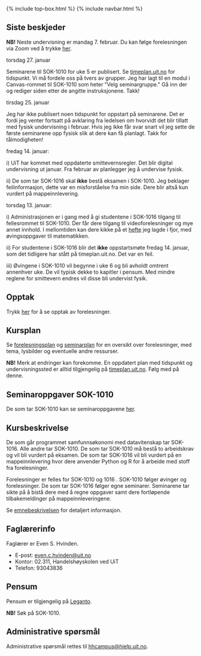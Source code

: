 {% include top-box.html %} <!-- Kode for å inkludere boksen på toppen av siden. Se _config.yml for å gjøre endringer. -->
{% include navbar.html %} <!-- Kode for navigasjonsmeny. Se navbar.html for å gjøre endringer. -->
<!-- Gjør endringer under her -->

## Siste beskjeder

**NB!** Neste undervisning er mandag 7. februar. Du kan følge forelesningen via Zoom ved å trykke [her](https://uit.zoom.us/j/64773985432?pwd=S0MzbUpJSEpKMmJiRlJmTm4ycWFxQT09).  

torsdag 27. januar

Seminarene til SOK-1010 for uke 5 er publisert. Se [timeplan.uit.no](timeplan.uit.no) for tidspunkt. Vi må fordele oss på tvers av grupper. Jeg har lagt til en modul i Canvas-rommet til SOK-1010 som heter "Velg seminargruppe." Gå inn der og rediger siden etter de angitte instruksjonene. Takk!

tirsdag 25. januar

Jeg har ikke publisert noen tidspunkt for oppstart på seminarene. Det er fordi jeg venter fortsatt på avklaring fra ledelsen om hvorvidt det blir tillatt med fysisk undervisning i februar. Hvis jeg ikke får svar snart vil jeg sette de første seminarene opp fysisk slik at dere kan få planlagt. Takk for tålmodigheten!

fredag 14. januar:

i) UiT har kommet med oppdaterte smittevernsregler. Det blir digital undervisning ut januar. Fra februar av planlegger jeg å undervise fysisk. 

ii) De som tar SOK-1016 skal **ikke** bestå eksamen i SOK-1010. Jeg beklager feilinformasjon, dette var en misforståelse fra min side. Dere blir altså kun vurdert på mappeinnlevering.   

torsdag 13. januar:

i)    Administrasjonen er i gang med å gi studentene i SOK-1016 tilgang til fellesrommet til SOK-1010. Der får dere tilgang til videoforelesninger og mye annet innhold. I mellomtiden kan dere kikke på et [hefte](https://www.dropbox.com/s/qlh9vo171ldm4yb/hefte.pdf?dl=0) jeg lagde i fjor, med øvingsoppgaver til matematikken. 

ii)   For studentene i SOK-1016 blir det **ikke** oppstartsmøte fredag 14. januar, som det tidligere har stått på timeplan.uit.no. Det var en feil.   

iii)  Øvingene i SOK-1010 vil begynne i uke 6 og bli avholdt omtrent annenhver uke. De vil typisk dekke to kapitler i pensum. Med mindre reglene for smittevern endres vil disse bli undervist fysik. 


## Opptak

Trykk [her](video) for å se opptak av forelesninger. 

## Kursplan

Se [forelesningsplan](forelesningsplan.md) og [seminarplan](seminarplan.md) for en oversikt over forelesninger, med tema, lysbilder og eventuelle andre ressurser. 

**NB!** Merk at endringer kan forekomme. En oppdatert plan med tidspunkt og undervisningssted er alltid tilgjengelig på [timeplan.uit.no](timeplan.uit.no). Følg med på denne.   

## Seminaroppgaver SOK-1010

De som tar SOK-1010 kan se seminaroppgavene [her](seminaroppgaver.md).

## Kursbeskrivelse
De som går programmet samfunnsøkonomi med datavitenskap tar SOK-1016. Alle andre tar SOK-1010. De som tar SOK-1010 må bestå to arbeidskrav og vil bli vurdert på eksamen. De som tar SOK-1016 vil bli vurdert på en mappeinnlevering hvor dere anvender Python og R for å arbeide med stoff fra forelesninger. 

Forelesninger er felles for SOK-1010 og 1016 . SOK-1010 følger øvinger og forelesninger. De som tar SOK-1016 følger egne seminarer. Seminarene tar sikte på å bistå dere med å regne oppgaver samt dere fortløpende tilbakemeldinger på mappeinnleveringene.  

Se [emnebeskrivelsen](https://uit.no/utdanning/emner/emne/743171/sok-1016) for detaljert informasjon. 

## Faglærerinfo

Faglærer er Even S. Hvinden. 

- E-post: [even.c.hvinden@uit.no](mailto:even.c.hvinden@uit.no)
- Kontor: 02.311, Handelshøyskolen ved UiT
- Telefon: 93043836

## Pensum

Pensum er tilgjengelig på [Leganto](https://bibsys-c.alma.exlibrisgroup.com/leganto/readinglist/searchlists). 

**NB!** Søk på SOK-1010. 

## Administrative spørsmål

Administrative spørsmål rettes til [hhcampus@hjelp.uit.no](mailto:hhcampus@hjelp.uit.no). 
